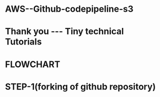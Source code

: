 # AWS--Github-codepipeline-s3
# Thank you --- Tiny technical Tutorials

# FLOWCHART

# STEP-1(forking of github repository)

